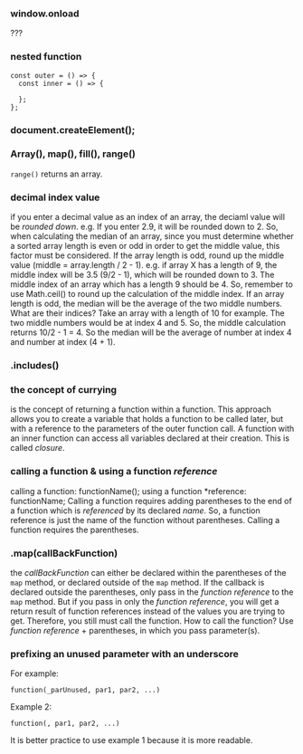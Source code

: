 ### window.onload
???

### nested function
```
const outer = () => {
  const inner = () => {

  };
};
```

### document.createElement();

### Array(), map(), fill(), range()

`range()` returns an array. 

### decimal index value 
if you enter a decimal value as an index of an array, the deciaml value will be *rounded down*. 
e.g. If you enter 2.9, it will be rounded down to 2. 
So, when calculating the median of an array, since you must determine whether a sorted array length is even or odd in order to get the middle value, this factor must be considered. If the array length is odd, round up the middle value (middle = array.length / 2 - 1). 
e.g. if array X has a length of 9, the middle index will be 3.5 (9/2 - 1), which will be rounded down to 3. The middle index of an array which has a length 9 should be 4. So, remember to use Math.ceil() to round up the calculation of the middle index. 
If an array length is odd, the median will be the average of the two middle numbers. What are their indices? 
Take an array with a length of 10 for example. The two middle numbers would be at index 4 and 5. So, the middle calculation returns 10/2 - 1 = 4. So the median will be the average of number at index 4 and number at index (4 + 1).   

### .includes()

### the concept of currying 
is the concept of returning a function within a function. This approach allows you to create a variable that holds a function to be called later, but with a reference to the parameters of the outer function call. 
A function with an inner function can access all variables declared at their creation. This is called *closure*. 

### calling a function & using a function *reference*
calling a function: functionName();
using a function *reference: functionName;
Calling a function requires adding parentheses to the end of a function which is *referenced* by its declared *name*. 
So, a function reference is just the name of the function without parentheses. Calling a function requires the parentheses. 

### .map(callBackFunction)
the *callBackFunction* can either be declared within the parentheses of the `map` method, or declared outside of the `map` method.
If the callback is declared outside the parentheses, only pass in the *function reference* to the `map` method.
But if you pass in only the *function reference*, you will get a return result of function references instead of the values you are trying to get. Therefore, you still must call the function. How to call the function? Use *function reference* + parentheses, in which you pass parameter(s).

### prefixing an unused parameter with an underscore
For example:
```
function(_parUnused, par1, par2, ...) 
```
Example 2: 
```
function(, par1, par2, ...)
```
It is better practice to use example 1 because it is more readable. 